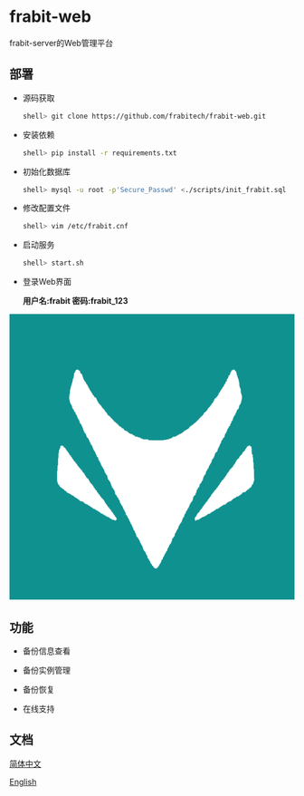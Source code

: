 # frabit-web
frabit-server的Web管理平台

## 部署

 - 源码获取
   ```bash
   shell> git clone https://github.com/frabitech/frabit-web.git
   ```
 - 安装依赖
   ```bash
   shell> pip install -r requirements.txt 
   ```
 - 初始化数据库
   ```bash
   shell> mysql -u root -p'Secure_Passwd' <./scripts/init_frabit.sql
   ```
 - 修改配置文件
   ```bash
   shell> vim /etc/frabit.cnf
   ```
 - 启动服务
   ```bash
   shell> start.sh
   ```
- 登录Web界面

  **用户名:frabit 密码:frabit_123**

 ![login](images/login.png)
   



## 功能

 - 备份信息查看

 - 备份实例管理

 - 备份恢复

 - 在线支持

## 文档

[简体中文](docs/zh/README.md)

[English](docs/en/README.md)